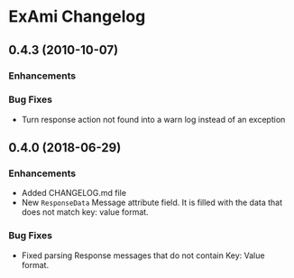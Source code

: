 # ExAmi Changelog

## 0.4.3 (2010-10-07)

### Enhancements

### Bug Fixes

* Turn response action not found into a warn log instead of an exception


## 0.4.0 (2018-06-29)

### Enhancements

* Added CHANGELOG.md file
* New `ResponseData` Message attribute field. It is filled with the data that does
  not match key: value format.

### Bug Fixes

* Fixed parsing Response messages that do not contain Key: Value format.
